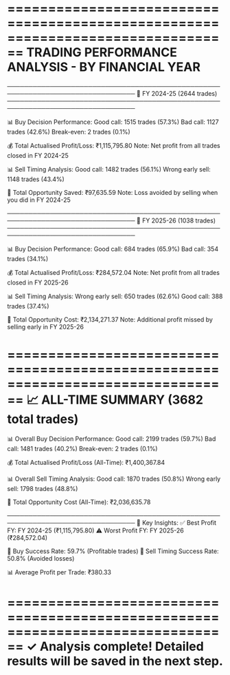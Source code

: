 
================================================================================
TRADING PERFORMANCE ANALYSIS - BY FINANCIAL YEAR
================================================================================

────────────────────────────────────────────────────────────────────────────────
📅 FY 2024-25 (2644 trades)
────────────────────────────────────────────────────────────────────────────────

📊 Buy Decision Performance:
   Good call: 1515 trades (57.3%)
   Bad call: 1127 trades (42.6%)
   Break-even: 2 trades (0.1%)

💰 Total Actualised Profit/Loss:
   ₹1,115,795.80
   Note: Net profit from all trades closed in FY 2024-25

📊 Sell Timing Analysis:
   Good call: 1482 trades (56.1%)
   Wrong early sell: 1148 trades (43.4%)

💸 Total Opportunity Saved:
   ₹97,635.59
   Note: Loss avoided by selling when you did in FY 2024-25

────────────────────────────────────────────────────────────────────────────────
📅 FY 2025-26 (1038 trades)
────────────────────────────────────────────────────────────────────────────────

📊 Buy Decision Performance:
   Good call: 684 trades (65.9%)
   Bad call: 354 trades (34.1%)

💰 Total Actualised Profit/Loss:
   ₹284,572.04
   Note: Net profit from all trades closed in FY 2025-26

📊 Sell Timing Analysis:
   Wrong early sell: 650 trades (62.6%)
   Good call: 388 trades (37.4%)

💸 Total Opportunity Cost:
   ₹2,134,271.37
   Note: Additional profit missed by selling early in FY 2025-26

================================================================================
📈 ALL-TIME SUMMARY (3682 total trades)
================================================================================

📊 Overall Buy Decision Performance:
   Good call: 2199 trades (59.7%)
   Bad call: 1481 trades (40.2%)
   Break-even: 2 trades (0.1%)

💰 Total Actualised Profit/Loss (All-Time):
   ₹1,400,367.84

📊 Overall Sell Timing Analysis:
   Good call: 1870 trades (50.8%)
   Wrong early sell: 1798 trades (48.8%)

💸 Total Opportunity Cost (All-Time):
   ₹2,036,635.78

────────────────────────────────────────────────────────────────────────────────
📌 Key Insights:
   ✅ Best Profit FY: FY 2024-25 (₹1,115,795.80)
   ⚠️  Worst Profit FY: FY 2025-26 (₹284,572.04)

   🎯 Buy Success Rate: 59.7% (Profitable trades)
   🎯 Sell Timing Success Rate: 50.8% (Avoided losses)

   📊 Average Profit per Trade: ₹380.33

================================================================================
✓ Analysis complete! Detailed results will be saved in the next step.
================================================================================
